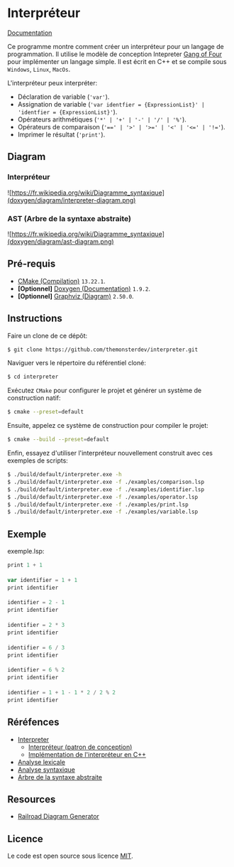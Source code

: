 # Interpréteur

[Documentation](https://themonsterdev.github.io/interpreter)

Ce programme montre comment créer un interpréteur pour un langage de programmation. Il utilise le modèle de conception Intepreter [Gang of Four](https://en.wikipedia.org/wiki/Interpreter_pattern) pour implémenter un langage simple. Il est écrit en C++ et se compile sous `Windows`, `Linux`, `MacOs`.

L'interpréteur peux interpréter:

- Déclaration de variable (`'var'`).
- Assignation de variable (`'var identfier = {ExpressionList}' | 'identfier = {ExpressionList}'`).
- Opérateurs arithmétiques (`'*' | '+' | '-' | '/' | '%'`).
- Opérateurs de comparaison (`'==' | '>' | '>=' | '<' | '<=' | '!='`).
- Imprimer le résultat (`'print'`).

## Diagram

### Interpréteur

![https://fr.wikipedia.org/wiki/Diagramme_syntaxique](doxygen/diagram/interpreter-diagram.png)

### AST (Arbre de la syntaxe abstraite)

![https://fr.wikipedia.org/wiki/Diagramme_syntaxique](doxygen/diagram/ast-diagram.png)

## Pré-requis

- [CMake (Compilation)](https://cmake.org) `13.22.1`.
- **[Optionnel]** [Doxygen (Documentation)](https://www.doxygen.nl/index.html) `1.9.2`.
- **[Optionnel]** [Graphviz (Diagram)](http://graphviz.org) `2.50.0`.

## Instructions

Faire un clone de ce dépôt:

```bash
$ git clone https://github.com/themonsterdev/interpreter.git
```

Naviguer vers le répertoire du référentiel cloné:

```bash
$ cd interpreter
```

Exécutez `CMake` pour configurer le projet et générer un système de construction natif:

```bash
$ cmake --preset=default
```

Ensuite, appelez ce système de construction pour compiler le projet:

```bash
$ cmake --build --preset=default
```

Enfin, essayez d'utiliser l'interpréteur nouvellement construit avec ces exemples de scripts:

```bash
$ ./build/default/interpreter.exe -h
$ ./build/default/interpreter.exe -f ./examples/comparison.lsp
$ ./build/default/interpreter.exe -f ./examples/identifier.lsp
$ ./build/default/interpreter.exe -f ./examples/operator.lsp
$ ./build/default/interpreter.exe -f ./examples/print.lsp
$ ./build/default/interpreter.exe -f ./examples/variable.lsp
```

## Exemple

exemple.lsp:

```js
print 1 + 1

var identifier = 1 + 1
print identifier

identifier = 2 - 1
print identifier

identifier = 2 * 3
print identifier

identifier = 6 / 3
print identifier

identifier = 6 % 2
print identifier

identifier = 1 + 1 - 1 * 2 / 2 % 2
print identifier
```

## Réréfences

- [Interpreter](https://fr.wikipedia.org/wiki/Interpr%C3%A8te_(informatique))
    - [Interpréteur (patron de conception)](https://en.wikipedia.org/wiki/Interpreter_pattern)
    - [Implémentation de l'interpréteur en C++](https://github.com/jamesdhutton/Interpreter)
- [Analyse lexicale](https://fr.wikipedia.org/wiki/Analyse_lexicale)
- [Analyse syntaxique](https://fr.wikipedia.org/wiki/Analyse_syntaxique)
- [Arbre de la syntaxe abstraite](https://fr.wikipedia.org/wiki/Arbre_de_la_syntaxe_abstraite)

## Resources

- [Railroad Diagram Generator](https://www.bottlecaps.de/rr/ui)

## Licence

Le code est open source sous licence [MIT](./LICENSE).
